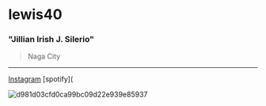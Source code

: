 # lewis40
### "Jillian Irish J. Silerio"
>Naga City
---
[Instagram](https://www.instagram.com/jil_lsl/?next=%2F&hl=en)
[spotify](

![d981d03cfd0ca99bc09d22e939e85937](https://github.com/user-attachments/assets/349e8653-b80a-49fc-9e0c-007f9b458147)
